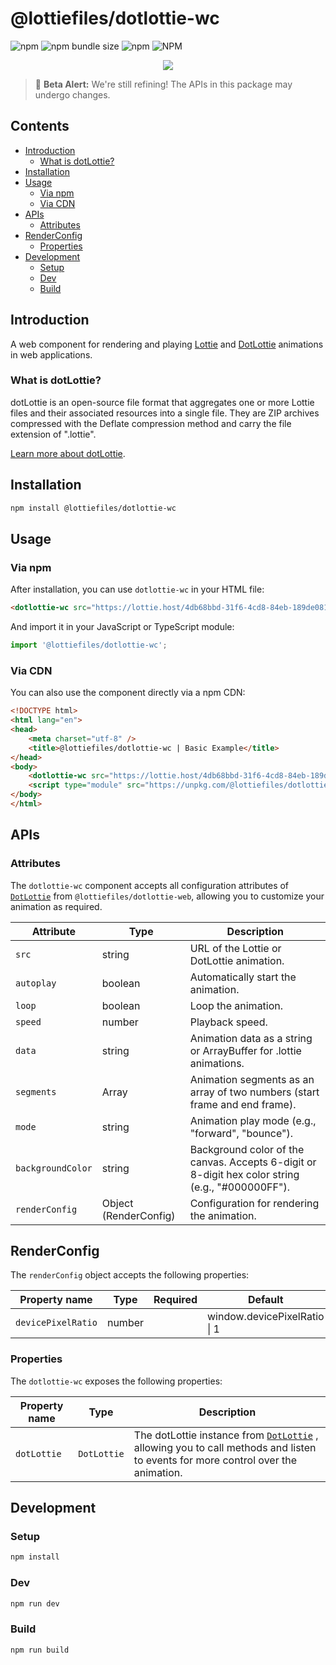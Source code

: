 # @lottiefiles/dotlottie-wc

![npm](https://img.shields.io/npm/v/@lottiefiles/dotlottie-wc)
![npm bundle size](https://img.shields.io/bundlephobia/minzip/%40lottiefiles%2Fdotlottie-wc)
![npm](https://img.shields.io/npm/dt/%40lottiefiles%2Fdotlottie-wc)
![NPM](https://img.shields.io/npm/l/@lottiefiles/dotlottie-wc)

<p align="center">
  <img src="https://user-images.githubusercontent.com/23125742/201124166-c2a0bc2a-018b-463b-b291-944fb767b5c2.png" />
</p>

> 🚧 **Beta Alert:** We're still refining! The APIs in this package may undergo changes.

## Contents

* [Introduction](#introduction)
  * [What is dotLottie?](#what-is-dotlottie)
* [Installation](#installation)
* [Usage](#usage)
  * [Via npm](#via-npm)
  * [Via CDN](#via-cdn)
* [APIs](#apis)
  * [Attributes](#attributes)
* [RenderConfig](#renderconfig)
  * [Properties](#properties)
* [Development](#development)
  * [Setup](#setup)
  * [Dev](#dev)
  * [Build](#build)

## Introduction

A web component for rendering and playing [Lottie](https://lottiefiles.github.io/lottie-docs/) and [DotLottie](https://dotlottie.io) animations in web applications.

### What is dotLottie?

dotLottie is an open-source file format that aggregates one or more Lottie files and their associated resources into a single file. They are ZIP archives compressed with the Deflate compression method and carry the file extension of ".lottie".

[Learn more about dotLottie](https://dotlottie.io/).

## Installation

```bash
npm install @lottiefiles/dotlottie-wc
```

## Usage

### Via npm

After installation, you can use `dotlottie-wc` in your HTML file:

```html
<dotlottie-wc src="https://lottie.host/4db68bbd-31f6-4cd8-84eb-189de081159a/IGmMCqhzpt.lottie" autoplay="true" loop="true"></dotlottie-wc>
```

And import it in your JavaScript or TypeScript module:

```js
import '@lottiefiles/dotlottie-wc';
```

### Via CDN

You can also use the component directly via a npm CDN:

```html
<!DOCTYPE html>
<html lang="en">
<head>
    <meta charset="utf-8" />
    <title>@lottiefiles/dotlottie-wc | Basic Example</title>
</head>
<body>
    <dotlottie-wc src="https://lottie.host/4db68bbd-31f6-4cd8-84eb-189de081159a/IGmMCqhzpt.lottie" autoplay loop></dotlottie-wc>
    <script type="module" src="https://unpkg.com/@lottiefiles/dotlottie-wc@latest/dist/dotlottie-wc.js"></script>
</body>
</html>
```

## APIs

### Attributes

The `dotlottie-wc` component accepts all configuration attributes of [`DotLottie`](../web/README.md#apis) from `@lottiefiles/dotlottie-web`, allowing you to customize your animation as required.

| Attribute         | Type                  | Description                                                                                      |
| ----------------- | --------------------- | ------------------------------------------------------------------------------------------------ |
| `src`             | string                | URL of the Lottie or DotLottie animation.                                                        |
| `autoplay`        | boolean               | Automatically start the animation.                                                               |
| `loop`            | boolean               | Loop the animation.                                                                              |
| `speed`           | number                | Playback speed.                                                                                  |
| `data`            | string                | Animation data as a string or ArrayBuffer for .lottie animations.                                |
| `segments`        | Array                 | Animation segments as an array of two numbers (start frame and end frame).                       |
| `mode`            | string                | Animation play mode (e.g., "forward", "bounce").                                                 |
| `backgroundColor` | string                | Background color of the canvas. Accepts 6-digit or 8-digit hex color string (e.g., "#000000FF"). |
| `renderConfig`    | Object (RenderConfig) | Configuration for rendering the animation.                                                       |

## RenderConfig

The `renderConfig` object accepts the following properties:

| Property name      | Type   | Required | Default                       | Description             |
| ------------------ | ------ | :------: | ----------------------------- | ----------------------- |
| `devicePixelRatio` | number |          | window\.devicePixelRatio \| 1 | The device pixel ratio. |

### Properties

The `dotlottie-wc` exposes the following properties:

| Property name | Type        | Description                                                                                                                                                |
| ------------- | ----------- | ---------------------------------------------------------------------------------------------------------------------------------------------------------- |
| `dotLottie`   | `DotLottie` | The dotLottie instance from [`DotLottie`](../web/README.md#apis)  , allowing you to call methods and listen to events for more control over the animation. |

## Development

### Setup

```bash
npm install
```

### Dev

```bash
npm run dev
```

### Build

```bash
npm run build
```
